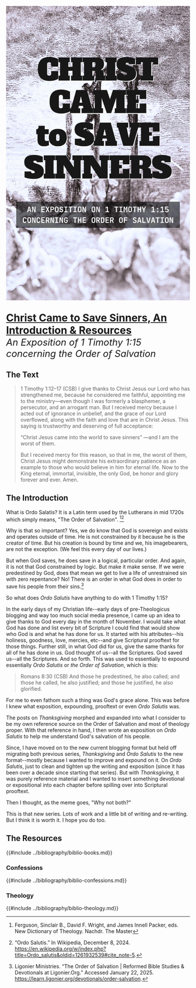 <img class="intro-right" src="book-ccss-3.jpg">

<p style="font-size: 2em; margin-bottom: 0px "><strong><a class="header" href="#christ-came-to-save-sinners-an-introduction--resources">Christ Came to Save Sinners, An Introduction & Resources</a></strong></p>

<p style="font-size: 1.6rem; margin-top: 0px "><i>An Exposition of 1 Timothy 1:15 concerning the Order of Salvation</i><p>

## The Text

>1 Timothy 1:12–17 (CSB) I give thanks to Christ Jesus our Lord who has strengthened me, because he considered me faithful, appointing me to the ministry—even though I was formerly a blasphemer, a persecutor, and an arrogant man. But I received mercy because I acted out of ignorance in unbelief, and the grace of our Lord overflowed, along with the faith and love that are in Christ Jesus. This saying is trustworthy and deserving of full acceptance:
>
><span class="bgyc">“Christ Jesus came into the world to save sinners” —and I am the worst of them.</span>
>
>But I received mercy for this reason, so that in me, the worst of them, Christ Jesus might demonstrate his extraordinary patience as an example to those who would believe in him for eternal life. Now to the King eternal, immortal, invisible, the only God, be honor and glory forever and ever. Amen.

## The Introduction

What is Ordo Salatis? It is a Latin term used by the Lutherans in mid 1720s which simply means, "The Order of Salvation". [^1][^2]

Why is that so important? Yes, we do know that God is sovereign and exists and operates outside of time. He is not constrained by it because he is the creator of time. But his creation is bound by time and we, his imagebearers, are not the exception. (We feel this every day of our lives.)

But when God saves, he does save in a logical, particular order. And again, it is not that God constrained by logic. But make it make sense. If we were predestined by God, does that mean we get to live a life of unrestrained sin with zero repentance? No! There is an order in what God does in order to save his people from their sins.[^3]

So what does *Ordo Salutis* have anything to do with 1 Timothy 1:15?

In the early days of my Christian life--early days of pre-Theologicus blogging and way too much social media presence, I came up an idea to give thanks to God every day in the month of November. I would take what God has done and list every bit of Scripture I could find that would show who God is and what he has done for us. It started with his attributes--his holiness, goodness, love, mercies, etc--and give Scriptural prooftext for those things. Further still, in what God did for us, give the same thanks for all of he has done in us. God thought of us--all the Scriptures. God saved us--all the Scriptures. And so forth. This was used to essentially to expound essentially *Ordo Salutis* or *the Order of Salvation*, which is this:

>Romans 8:30 (CSB) And those he predestined, he also called; and those he called, he also justified; and those he justified, he also glorified.

For me to even fathom such a thing was God's grace alone. This was before I knew what exposition, expounding, prooftext or even *Ordo Salutis* was.

The posts on *Thanksgiving* morphed and expanded into what I consider to be my own reference source on the Order of Salvation and most of theology proper. With that reference in hand, I then wrote an exposition on *Ordo Salutis* to help me understand God's salvation of his people.

Since, I have moved on to the new current blogging format but held off migrating both previous series, *Thanksgiving* and *Ordo Salutis* to the new format--mostly because I wanted to improve and expound on it. On *Ordo Salutis*, just to clean and tighten up the writing and exposition (since it has been over a decade since starting that series). But with *Thanksgiving*, it was purely reference material and I wanted to insert something devotional or expositional into each chapter before spilling over into Scriptural prooftext.

Then I thought, as the meme goes, "Why not both?"

This is that new series. Lots of work and a little bit of writing and re-writing. But I think it is worth it. I hope you do too.

## The Resources

<img class="intro-right" src="book-ccss-3.jpg" hidden>

{{#include ../bibliography/biblio-books.md}}

### Confessions

{{#include ../bibliography/biblio-confessions.md}}

### Theology

{{#include ../bibliography/biblio-theology.md}}

[^1]: Ferguson, Sinclair B., David F. Wright, and James Innell Packer, eds. New Dictionary of Theology. Nachdr. The Master 

[^2]: “Ordo Salutis.” In Wikipedia, December 8, 2024. <https://en.wikipedia.org/w/index.php?title=Ordo_salutis&oldid=1261932539#cite_note-5>.

[^3]: Ligonier Ministries. “The Order of Salvation | Reformed Bible Studies & Devotionals at Ligonier.Org.” Accessed January 22, 2025. <https://learn.ligonier.org/devotionals/order-salvation>.
